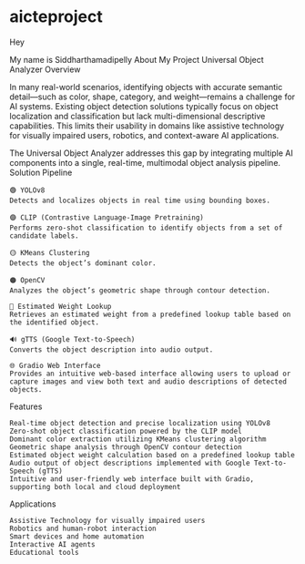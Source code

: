 # aicteproject
Hey

My name is Siddharthamadipelly
About My Project
Universal Object Analyzer
Overview

In many real-world scenarios, identifying objects with accurate semantic detail—such as color, shape, category, and weight—remains a challenge for AI systems.
Existing object detection solutions typically focus on object localization and classification but lack multi-dimensional descriptive capabilities. This limits their usability in domains like assistive technology for visually impaired users, robotics, and context-aware AI applications.

The Universal Object Analyzer addresses this gap by integrating multiple AI components into a single, real-time, multimodal object analysis pipeline.
Solution Pipeline

    🟢 YOLOv8
    Detects and localizes objects in real time using bounding boxes.

    🟣 CLIP (Contrastive Language-Image Pretraining)
    Performs zero-shot classification to identify objects from a set of candidate labels.

    🟡 KMeans Clustering
    Detects the object’s dominant color.

    🟠 OpenCV
    Analyzes the object’s geometric shape through contour detection.

    🔵 Estimated Weight Lookup
    Retrieves an estimated weight from a predefined lookup table based on the identified object.

    🔊 gTTS (Google Text-to-Speech)
    Converts the object description into audio output.

    🌐 Gradio Web Interface
    Provides an intuitive web-based interface allowing users to upload or capture images and view both text and audio descriptions of detected objects.

Features

    Real-time object detection and precise localization using YOLOv8
    Zero-shot object classification powered by the CLIP model
    Dominant color extraction utilizing KMeans clustering algorithm
    Geometric shape analysis through OpenCV contour detection
    Estimated object weight calculation based on a predefined lookup table
    Audio output of object descriptions implemented with Google Text-to-Speech (gTTS)
    Intuitive and user-friendly web interface built with Gradio, supporting both local and cloud deployment

Applications

    Assistive Technology for visually impaired users
    Robotics and human-robot interaction
    Smart devices and home automation
    Interactive AI agents
    Educational tools
